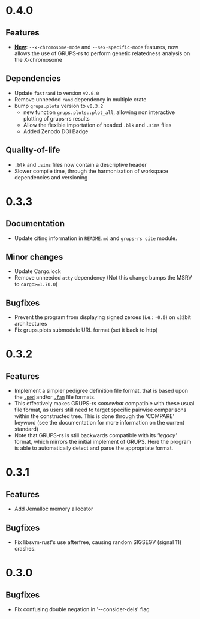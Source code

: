 # 0.4.0
## Features
- <b><ins>New</ins></b>: `--x-chromosome-mode` and `--sex-specific-mode` features, now allows the use of GRUPS-rs to perform genetic relatedness analysis on the X-chromosome

## Dependencies
  - Update `fastrand` to version `v2.0.0`
  - Remove unneeded `rand` dependency in multiple crate
  - bump `grups.plots` version to `v0.3.2`
    - new function `grups.plots::plot_all`, allowing non interactive plotting of grups-rs results
    - Allow the flexible importation of headed `.blk` and `.sims` files
    - Added Zenodo DOI Badge
## Quality-of-life
- `.blk` and `.sims` files now contain a descriptive header
- Slower compile time, through the harmonization of workspace dependencies and versioning

# 0.3.3
## Documentation
- Update citing information in `README.md` and `grups-rs cite` module.

## Minor changes
- Update Cargo.lock
- Remove unneeded `atty` dependency (Not this change bumps the MSRV to `cargo>=1.70.0`)

## Bugfixes
- Prevent the program from displaying signed zeroes (i.e.: `-0.0`) on `x32`bit architectures
- Fix grups.plots submodule URL format (set it back to http)

# 0.3.2
## Features
- Implement a simpler pedigree definition file format, that is based upon the [`.ped`](https://csg.sph.umich.edu/abecasis/QTDT/docs/pedigree.html) and/or [`.fam`](https://www.cog-genomics.org/plink/1.9/formats#fam) file formats.
- This effectively makes GRUPS-rs *somewhat* compatible with these usual file format, as users still need to target specific pairwise comparisons within the constructed tree. This is done through the 'COMPARE' keyword (see the documentation for more information on the current standard)
- Note that GRUPS-rs is still backwards compatible with its *'legacy'* format, which mirrors the initial implement of GRUPS. Here the program is able to automatically detect and parse the appropriate format.


# 0.3.1
## Features
- Add Jemalloc memory allocator

## Bugfixes
- Fix libsvm-rust's use afterfree, causing random SIGSEGV (signal 11) crashes.

# 0.3.0
## Bugfixes
- Fix confusing double negation in '--consider-dels' flag
